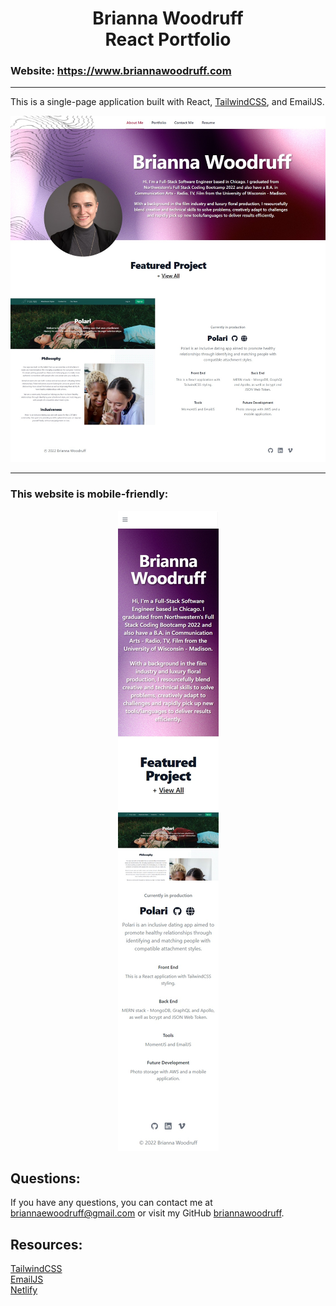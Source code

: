 # <div align="center">Brianna Woodruff <br> React Portfolio</div>

### Website: https://www.briannawoodruff.com

***
This is a single-page application built with React, [TailwindCSS](https://tailwindui.com/), and EmailJS.
<br />

<img src="src\assets\PortfolioScreenshot.jpg" title="Portfolio Screenshot">

***
### This website is mobile-friendly:

<div align="center">
<img src="src\assets\MobileScreenshot.jpg" title="Mobile-Friendly Screenshot"></div>

## Questions:
If you have any questions, you can contact me at briannaewoodruff@gmail.com or visit my GitHub [briannawoodruff](https://github.com/briannawoodruff).

## Resources:
[TailwindCSS](https://tailwindui.com/) <br>
[EmailJS](https://www.emailjs.com/) <br>
[Netlify](https://www.netlify.com/)